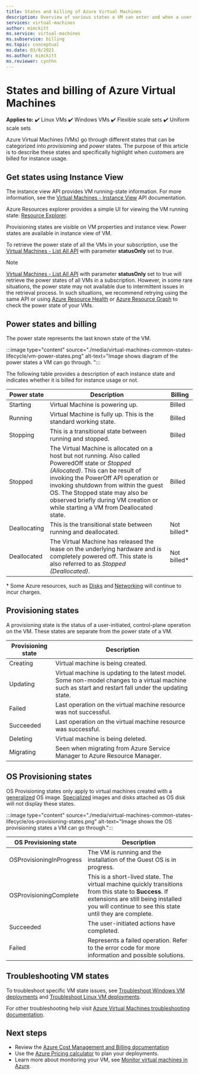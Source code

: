 ```yaml
---
title: States and billing of Azure Virtual Machines 
description: Overview of various states a VM can enter and when a user is billed. 
services: virtual-machines
author: mimckitt
ms.service: virtual-machines
ms.subservice: billing
ms.topic: conceptual
ms.date: 03/8/2021
ms.author: mimckitt
ms.reviewer: cynthn
---
```


# States and billing of Azure Virtual Machines

**Applies to:** :heavy_check_mark: Linux VMs :heavy_check_mark: Windows VMs :heavy_check_mark: Flexible scale sets :heavy_check_mark: Uniform scale sets

Azure Virtual Machines (VMs) go through different states that can be categorized into *provisioning* and *power* states. The purpose of this article is to describe these states and specifically highlight when customers are billed for instance usage. 

## Get states using Instance View

The instance view API provides VM running-state information. For more information, see the [Virtual Machines - Instance View](/rest/api/compute/virtualmachines/instanceview) API documentation.

Azure Resources explorer provides a simple UI for viewing the VM running state: [Resource Explorer](https://resources.azure.com/).

Provisioning states are visible on VM properties and instance view. Power states are available in instance view of VM.

To retrieve the power state of all the VMs in your subscription, use the [Virtual Machines - List All API](/rest/api/compute/virtualmachines/listall) with parameter **statusOnly** set to *true*.

> [!NOTE]
> [Virtual Machines - List All API](/rest/api/compute/virtualmachines/listall) with parameter **statusOnly** set to true will retrieve the power states of all VMs in a subscription. However, in some rare situations, the power state may not available due to intermittent issues in the retrieval process. In such situations, we recommend retrying using the same API or using [Azure Resource Health](../service-health/resource-health-overview.md) or [Azure Resource Graph](..//governance/resource-graph/overview.md) to check the power state of your VMs.
 
## Power states and billing

The power state represents the last known state of the VM.

:::image type="content" source="./media/virtual-machines-common-states-lifecycle/vm-power-states.png" alt-text="Image shows diagram of the power states a VM can go through. ":::

The following table provides a  description of each instance state and indicates whether it is billed for instance usage or not.

| Power state | Description | Billing |  
|---|---|---|
| Starting| Virtual Machine is powering up. | Billed | 
| Running | Virtual Machine is fully up. This is the standard working state. | Billed | 
| Stopping | This is a transitional state between running and stopped. | Billed| 
|Stopped | The Virtual Machine is allocated on a host but not running. Also called PoweredOff state or *Stopped (Allocated)*. This can be result of invoking the PowerOff API operation or invoking shutdown from within the guest OS. The Stopped state may also be observed briefly during VM creation or while starting a VM from Deallocated state.  | Billed | 
| Deallocating | This is the transitional state between running and deallocated. | Not billed* | 
| Deallocated | The Virtual Machine has released the lease on the underlying hardware and is completely powered off. This state is also referred to as *Stopped (Deallocated)*. | Not billed* | 

&#42; Some Azure resources, such as [Disks](https://azure.microsoft.com/pricing/details/managed-disks) and [Networking](https://azure.microsoft.com/pricing/details/bandwidth/) will continue to incur charges.


## Provisioning states

A provisioning state is the status of a user-initiated, control-plane operation on the VM. These states are separate from the power state of a VM.

| Provisioning state | Description |
|---|---|
| Creating | Virtual machine is being created. |
| Updating | Virtual machine is updating to the latest model. Some non-model changes to a virtual machine such as start and restart fall under the updating state. |
| Failed | Last operation on the virtual machine resource was not successful. | 
| Succeeded | Last operation on the virtual machine resource was successful. | 
| Deleting | Virtual machine is being deleted. | 
| Migrating | Seen when migrating from Azure Service Manager to Azure Resource Manager. | 

## OS Provisioning states
OS Provisioning states only apply to virtual machines created with a [generalized](./linux/imaging.md#generalized-images) OS image. [Specialized](./linux/imaging.md#specialized-images) images and disks attached as OS disk will not display these states.

:::image type="content" source="./media/virtual-machines-common-states-lifecycle/os-provisioning-states.png" alt-text="Image shows the OS provisioning states a VM can go through.":::

| OS Provisioning state | Description | 
|---|---|
| OSProvisioningInProgress | The VM is running and the installation of the Guest OS is in progress. |
| OSProvisioningComplete | This is a short-lived state. The virtual machine quickly transitions from this state to **Success**. If extensions are still being installed you will continue to see this state until they are complete. |
| Succeeded | The user-initiated actions have completed. | 
| Failed | Represents a failed operation. Refer to the error code for more information and possible solutions. | 

## Troubleshooting VM states

To troubleshoot specific VM state issues, see [Troubleshoot Windows VM deployments](https://docs.microsoft.com/troubleshoot/azure/virtual-machines/troubleshoot-deployment-new-vm-windows) and [Troubleshoot Linux VM deployments](https://docs.microsoft.comtroubleshoot/azure/virtual-machines/troubleshoot-deployment-new-vm-linux).

For other troubleshooting help visit [Azure Virtual Machines troubleshooting documentation](https://docs.microsoft.com/troubleshoot/azure/virtual-machines/welcome-virtual-machines).


## Next steps
- Review the [Azure Cost Management and Billing documentation](../cost-management-billing/index.yml)
- Use the [Azure Pricing calculator](https://azure.microsoft.com/pricing/calculator/) to plan your deployments.
- Learn more about monitoring your VM, see [Monitor virtual machines in Azure](../azure-monitor/vm/monitor-vm-azure.md).
